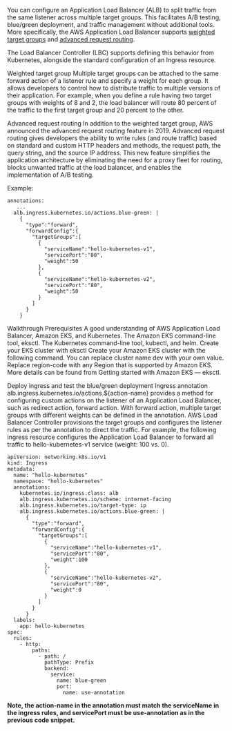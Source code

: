 
You can configure an Application Load Balancer (ALB) to split traffic from the same listener across multiple target groups. This facilitates A/B testing, blue/green deployment, and traffic management without additional tools. More specifically, the AWS Application Load Balancer supports [weighted target groups]() and [advanced request routing](). 

The Load Balancer Controller (LBC) supports defining this behavior from Kubernetes, alongside the standard configuration of an Ingress resource. 

Weighted target group
Multiple target groups can be attached to the same forward action of a listener rule and specify a weight for each group. It allows developers to control how to distribute traffic to multiple versions of their application. For example, when you define a rule having two target groups with weights of 8 and 2, the load balancer will route 80 percent of the traffic to the first target group and 20 percent to the other.

Advanced request routing
In addition to the weighted target group, AWS announced the advanced request routing feature in 2019. Advanced request routing gives developers the ability to write rules (and route traffic) based on standard and custom HTTP headers and methods, the request path, the query string, and the source IP address. This new feature simplifies the application architecture by eliminating the need for a proxy fleet for routing, blocks unwanted traffic at the load balancer, and enables the implementation of A/B testing.

Example:

```
annotations:
   ...
  alb.ingress.kubernetes.io/actions.blue-green: |
    {
      "type":"forward",
      "forwardConfig":{
        "targetGroups":[
          {
            "serviceName":"hello-kubernetes-v1",
            "servicePort":"80",
            "weight":50
          },
          {
            "serviceName":"hello-kubernetes-v2",
            "servicePort":"80",
            "weight":50
          }
        ]
      }
    }
```

Walkthrough
Prerequisites
A good understanding of AWS Application Load Balancer, Amazon EKS, and Kubernetes.
The Amazon EKS command-line tool, eksctl.
The Kubernetes command-line tool, kubectl, and helm.
Create your EKS cluster with eksctl
Create your Amazon EKS cluster with the following command. You can replace cluster name dev with your own value. Replace region-code with any Region that is supported by Amazon EKS.
More details can be found from Getting started with Amazon EKS — eksctl.

Deploy ingress and test the blue/green deployment
Ingress annotation alb.ingress.kubernetes.io/actions.${action-name} provides a method for configuring custom actions on the listener of an Application Load Balancer, such as redirect action, forward action. With forward action, multiple target groups with different weights can be defined in the annotation. AWS Load Balancer Controller provisions the target groups and configures the listener rules as per the annotation to direct the traffic. For example, the following ingress resource configures the Application Load Balancer to forward all traffic to hello-kubernetes-v1 service (weight: 100 vs. 0).

```
apiVersion: networking.k8s.io/v1
kind: Ingress
metadata:
  name: "hello-kubernetes"
  namespace: "hello-kubernetes"
  annotations:
    kubernetes.io/ingress.class: alb
    alb.ingress.kubernetes.io/scheme: internet-facing
    alb.ingress.kubernetes.io/target-type: ip
    alb.ingress.kubernetes.io/actions.blue-green: |
      {
        "type":"forward",
        "forwardConfig":{
          "targetGroups":[
            {
              "serviceName":"hello-kubernetes-v1",
              "servicePort":"80",
              "weight":100
            },
            {
              "serviceName":"hello-kubernetes-v2",
              "servicePort":"80",
              "weight":0
            }
          ]
        }
      }
  labels:
    app: hello-kubernetes
spec:
  rules:
    - http:
        paths:
          - path: /
            pathType: Prefix
            backend:
              service:
                name: blue-green
                port:
                  name: use-annotation
```

**Note, the action-name in the annotation must match the serviceName in the ingress rules, and servicePort must be use-annotation as in the previous code snippet.**


